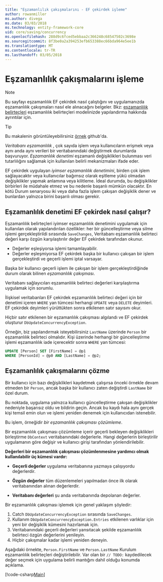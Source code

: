 ```yaml
---
title: "Eşzamanlılık çakışmalarını - EF çekirdek işleme"
author: rowanmiller
ms.author: divega
ms.date: 03/03/2018
ms.technology: entity-framework-core
uid: core/saving/concurrency
ms.openlocfilehash: 288d9c6fced5ebbaa2c366248c68547502c3698e
ms.sourcegitcommit: 8f3be0a2a394253efb653388ec66bda964e5ee1b
ms.translationtype: MT
ms.contentlocale: tr-TR
ms.lasthandoff: 03/05/2018
---
```

# <a name="handling-concurrency-conflicts"></a>Eşzamanlılık çakışmalarını işleme

> [!NOTE]
> Bu sayfayı eşzamanlılık EF çekirdek nasıl çalıştığını ve uygulamanızda eşzamanlılık çakışmaları nasıl ele alınacağını belgeler. Bkz: [eşzamanlılık belirteçleri](xref:core/modeling/concurrency) eşzamanlılık belirteçleri modelinizde yapılandırma hakkında ayrıntılar için.

> [!TIP]
> Bu makalenin görüntüleyebilirsiniz [örnek](https://github.com/aspnet/EntityFramework.Docs/tree/master/samples/core/Saving/Saving/Concurrency/) github'da.

_Veritabanı eşzamanlılık_ , çok sayıda işlem veya kullanıcıların erişmek veya aynı anda aynı verileri bir veritabanındaki değiştirmek durumlarda başvuruyor. _Eşzamanlılık denetimi_ eşzamanlı değişiklikleri bulunması veri tutarlılığını sağlamak için kullanılan belirli mekanizmaları ifade eder.

EF çekirdek uygulayan _iyimser eşzamanlılık denetimini_, birden çok işlem sağlayacaktır veya kullanıcılar bağımsız olarak eşitleme yükü olmadan değişiklikler yapmak anlamına veya kilitleme. İdeal durumda, bu değişiklikler birbirleri ile müdahale etmez ve bu nedenle başarılı mümkün olacaktır. En kötü Durum senaryosu iki veya daha fazla işlem çakışan değişiklik dener ve bunlardan yalnızca birini başarılı olması gerekir.

## <a name="how-concurrency-control-works-in-ef-core"></a>Eşzamanlılık denetimi EF çekirdek nasıl çalışır?

Eşzamanlılık belirteçleri iyimser eşzamanlılık denetimini uygulamak için kullanılan olarak yapılandırılan özellikler: her bir güncelleştirme veya silme işlemi gerçekleştirildi sırasında `SaveChanges`, Veritabanı eşzamanlılık belirteci değeri karşı özgün karşılaştırılır değer EF çekirdek tarafından okunur.

- Değerler eşleşiyorsa işlemi tamamlayabilir.
- Değerler eşleşmiyorsa EF çekirdek başka bir kullanıcı çakışan bir işlem gerçekleştirdi ve geçerli işlemi iptal varsayar.

Başka bir kullanıcı geçerli işlem ile çakışan bir işlem gerçekleştirdiğinde durum olarak bilinen _eşzamanlılık çakışması_.

Veritabanı sağlayıcıları eşzamanlılık belirteci değerleri karşılaştırma uygulamak için sorumlu.

İlişkisel veritabanları EF çekirdek eşzamanlılık belirteci değeri için bir denetimi içeren `WHERE` yan tümcesi herhangi `UPDATE` veya `DELETE` deyimleri. EF çekirdek deyimleri yürüttükten sonra etkilenen satır sayısını okur.

Hiçbir satır etkilenen bir eşzamanlılık çakışması algılandı ve EF çekirdek oluşturur `DbUpdateConcurrencyException`.

Örneğin, biz yapılandırmak isteyebilirsiniz `LastName` üzerinde `Person` bir eşzamanlılık belirteci olmalıdır. Kişi üzerinde herhangi bir güncelleştirme işlemi eşzamanlılık iade içerecektir sonra `WHERE` yan tümcesi:

``` sql
UPDATE [Person] SET [FirstName] = @p1
WHERE [PersonId] = @p0 AND [LastName] = @p2;
```

## <a name="resolving-concurrency-conflicts"></a>Eşzamanlılık çakışmalarını çözme

Bir kullanıcı için bazı değişiklikleri kaydetmek çalışırsa önceki örnekle devam etmeden bir `Person`, ancak başka bir kullanıcı zaten değiştirdi `LastName` bir özel durum.

Bu noktada, uygulama yalnızca kullanıcı güncelleştirme çakışan değişiklikler nedeniyle başarısız oldu ve bildirin geçin. Ancak bu kaydı hala aynı gerçek kişi temsil emin olun ve işlemi yeniden denemek için kullanıcıdan istenebilir.

Bu işlem, örneğidir _bir eşzamanlılık çakışması çözümleme_.

Bir eşzamanlılık çakışması çözümleme içerir geçerli bekleyen değişiklikleri birleştirme `DbContext` veritabanındaki değerlerle. Hangi değerlerin birleştirilir uygulamanın göre değişir ve kullanıcı girişi tarafından yönlendirilebilir.

**Değerleri bir eşzamanlılık çakışması çözümlenmesine yardımcı olmak kullanılabilir üç kümesi vardır:**

* **Geçerli değerler** uygulama veritabanına yazmaya çalışıyordu değerlerdir.

* **Özgün değerler** tüm düzenlemeleri yapılmadan önce ilk olarak veritabanından alınan değerlerdir.

* **Veritabanı değerleri** şu anda veritabanında depolanan değerler.

Bir eşzamanlılık çakışması işlemek için genel yaklaşım şöyledir:

1. Catch `DbUpdateConcurrencyException` sırasında `SaveChanges`.
2. Kullanım `DbUpdateConcurrencyException.Entries` etkilenen varlıklar için yeni bir değişiklik kümesini hazırlamak için.
3. Veritabanındaki geçerli değerleri yansıtacak şekilde eşzamanlılık belirteci özgün değerlerini yenileyin.
4. Hiçbir çakışmalar kadar işlemi yeniden deneyin.

Aşağıdaki örnekte, `Person.FirstName` ve `Person.LastName` Kurulum eşzamanlılık belirteçleri değiştirilebilir. Var olan bir `// TODO:` kaydedilecek değer seçmek için uygulama belirli mantığını dahil olduğu konumda açıklama.

[!code-csharp[Main](../../../samples/core/Saving/Saving/Concurrency/Sample.cs?name=ConcurrencyHandlingCode&highlight=34-35)]
